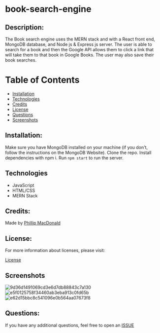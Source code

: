 # book-search-engine

## Description:
The Book search engine uses the MERN stack and with a React front end, MongoDB database, and Node js & Express js server. The user is able to search for a book and then the Google API allows them to click a link that will take them to that book in Google Books. The user may also save their book searches.

  # Table of Contents

  - [Installation](#installation)
  - [Technologies](#technologies)
  - [Credits](#credits)
  - [License](#license)
  - [Questions](#questions)
  - [Screenshots](#screenshots)

  ## Installation:

   Make sure you have MongoDB installed on your machine (if you don't, follow the instructions on the MongoDB Website). Clone the repo. Install dependencies with npm i. Run ```npm start``` to run the server. 



## Technologies
  - JavaScript
  - HTML/CSS
  - MERN Stack

  ## Credits:

 Made by [Phillip MacDonald](https://github.com/pmacdonald15)


  ## License:

  For more information about licenses, please visit:

  [License](https://opensource.org/licenses/MIT)

  ## Screenshots
![9d36d1491069cd3e6d7db88843c7a130](https://user-images.githubusercontent.com/91036714/160428129-40c63e91-ce98-482b-9187-1fdf45b6fc09.jpg)
![e5f0125758f34460ab3eba913c0fd65b](https://user-images.githubusercontent.com/91036714/160428172-ede05ad9-d1f2-492a-ba89-cd2e5ad44c69.jpg)
![e62d15bbc8c541096e0b564aa07673f8](https://user-images.githubusercontent.com/91036714/160428182-fa7cb666-0b88-4398-88d6-9dd26f99a19b.png)

  
  ## Questions:

  If you have any additional questions, feel free to open an [ISSUE](https://github.com/pmacdonald15/book-search-engine/issues)
